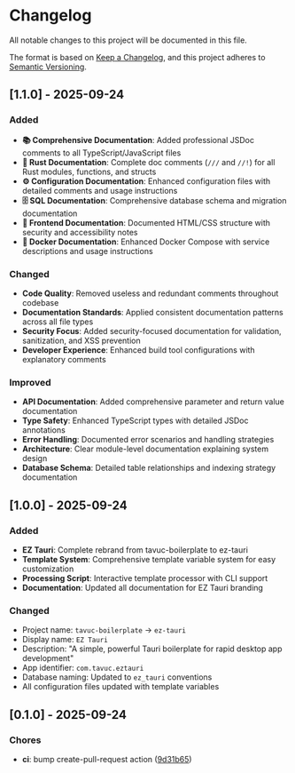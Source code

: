 # Changelog

All notable changes to this project will be documented in this file.

The format is based on [Keep a Changelog](https://keepachangelog.com/en/1.0.0/),
and this project adheres to [Semantic Versioning](https://semver.org/spec/v2.0.0.html).

## [1.1.0] - 2025-09-24

### Added

- **📚 Comprehensive Documentation**: Added professional JSDoc comments to all TypeScript/JavaScript files
- **🦀 Rust Documentation**: Complete doc comments (`///` and `//!`) for all Rust modules, functions, and structs
- **⚙️ Configuration Documentation**: Enhanced configuration files with detailed comments and usage instructions
- **🗄️ SQL Documentation**: Comprehensive database schema and migration documentation
- **🎨 Frontend Documentation**: Documented HTML/CSS structure with security and accessibility notes
- **🐳 Docker Documentation**: Enhanced Docker Compose with service descriptions and usage instructions

### Changed

- **Code Quality**: Removed useless and redundant comments throughout codebase
- **Documentation Standards**: Applied consistent documentation patterns across all file types
- **Security Focus**: Added security-focused documentation for validation, sanitization, and XSS prevention
- **Developer Experience**: Enhanced build tool configurations with explanatory comments

### Improved

- **API Documentation**: Added comprehensive parameter and return value documentation
- **Type Safety**: Enhanced TypeScript types with detailed JSDoc annotations
- **Error Handling**: Documented error scenarios and handling strategies
- **Architecture**: Clear module-level documentation explaining system design
- **Database Schema**: Detailed table relationships and indexing strategy documentation

## [1.0.0] - 2025-09-24

### Added

- **EZ Tauri**: Complete rebrand from tavuc-boilerplate to ez-tauri
- **Template System**: Comprehensive template variable system for easy customization
- **Processing Script**: Interactive template processor with CLI support
- **Documentation**: Updated all documentation for EZ Tauri branding

### Changed

- Project name: `tavuc-boilerplate` → `ez-tauri`
- Display name: `EZ Tauri`
- Description: "A simple, powerful Tauri boilerplate for rapid desktop app development"
- App identifier: `com.tavuc.eztauri`
- Database naming: Updated to `ez_tauri` conventions
- All configuration files updated with template variables

## [0.1.0] - 2025-09-24

### Chores

- **ci**: bump create-pull-request action ([9d31b65](../../commit/9d31b6575b757644a6cfeba14edd68a3001c735b))
